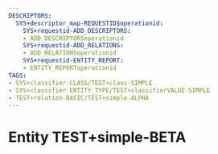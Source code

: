 ```yaml
---
DESCRIPTORS:
  SYS+descriptor_map-REQUESTID$operationid:
    SYS+requestid-ADD_DESCRIPTORS:
    - ADD_DESCRIPTORSoperationid
    SYS+requestid-ADD_RELATIONS:
    - ADD_RELATIONSoperationid
    SYS+requestid-ENTITY_REPORT:
    - ENTITY_REPORToperationid
TAGS:
- SYS+classifier-CLASS/TEST+class-SIMPLE
- SYS+classifier-ENTITY_TYPE/TEST+classifierVALUE-SIMPLE
- TEST+relation-BASIC/TEST+simple-ALPHA
---
```

# Entity TEST+simple-BETA

